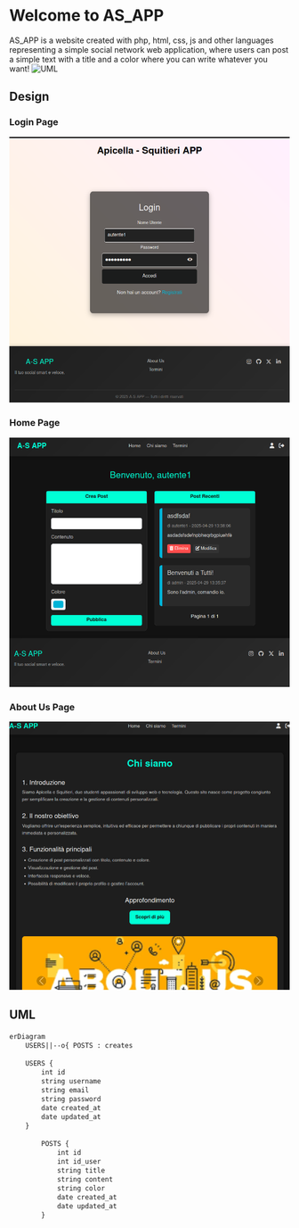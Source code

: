 # Welcome to AS_APP
AS_APP is a website created with php, html, css, js and other languages representing a simple social network web application, where users can post a simple text with a title and a color where you can write whatever you want!
![UML](##UML)

## Design 
### Login Page
![login](img/login.png)

### Home Page
![home](img/home.png)

### About Us Page
![about_us](img/about_us.png)

## UML 

```mermaid
erDiagram
    USERS||--o{ POSTS : creates

    USERS {
        int id
        string username
        string email
        string password
        date created_at
        date updated_at
    }

		POSTS {
			int id
			int id_user
			string title
			string content
			string color
			date created_at
			date updated_at
		}

```
